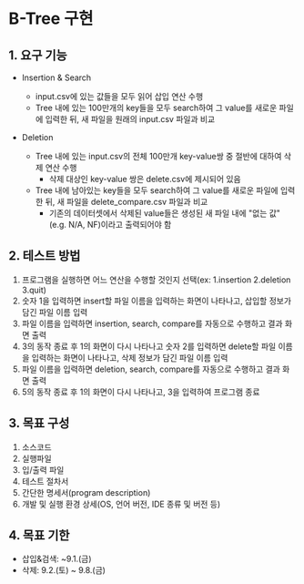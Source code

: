 # B-Tree 구현 

## 1. 요구 기능
* Insertion & Search
    * input.csv에 있는 값들을 모두 읽어 삽입 연산 수행
    * Tree 내에 있는 100만개의 key들을 모두 search하여 그 value를 새로운 파일에 입력한 뒤, 새 파일을 원래의 input.csv 파일과 비교

* Deletion
    * Tree 내에 있는 input.csv의 전체 100만개 key-value쌍 중 절반에 대하여 삭제 연산 수행
        * 삭제 대상인 key-value 쌍은 delete.csv에 제시되어 있음
    * Tree 내에 남아있는 key들을 모두 search하여 그 value를 새로운 파일에 입력한 뒤, 새 파일을 delete_compare.csv 파일과 비교
        * 기존의 데이터셋에서 삭제된 value들은 생성된 새 파일 내에 "없는 값"(e.g. N/A, NF)이라고 출력되어야 함


## 2. 테스트 방법
  1. 프로그램을 실행하면 어느 연산을 수행할 것인지 선택(ex: 1.insertion 2.deletion 3.quit)
  2. 숫자 1을 입력하면 insert할 파일 이름을 입력하는 화면이 나타나고, 삽입할 정보가 담긴 파일 이름 입력
  3. 파일 이름을 입력하면 insertion, search, compare를 자동으로 수행하고 결과 화면 출력
  4. 3의 동작 종료 후 1의 화면이 다시 나타나고 숫자 2를 입력하면 delete할 파일 이름을 입력하는 화면이 나타나고, 삭제 정보가 담긴 파일 이름 입력
  5. 파일 이름을 입력하면 deletion, search, compare를 자동으로 수행하고 결과 화면 출력
  6. 5의 동작 종료 후 1의 화면이 다시 나타나고, 3을 입력하여 프로그램 종료


## 3. 목표 구성
1. 소스코드
2. 실행파일
3. 입/출력 파일
4. 테스트 절차서
5. 간단한 명세서(program description)
6. 개발 및 실행 환경 상세(OS, 언어 버전, IDE 종류 및 버전 등)


## 4. 목표 기한
* 삽입&검색: ~9.1.(금)
* 삭제: 9.2.(토) ~ 9.8.(금)

